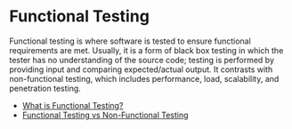 # Functional Testing

Functional testing is where software is tested to ensure functional requirements are met. Usually, it is a form of black box testing in which the tester has no understanding of the source code; testing is performed by providing input and comparing expected/actual output.
It contrasts with non-functional testing, which includes performance, load, scalability, and penetration testing.

- [What is Functional Testing?](https://www.guru99.com/functional-testing.html)
- [Functional Testing vs Non-Functional Testing](https://youtu.be/j_79AXkG4PY)
